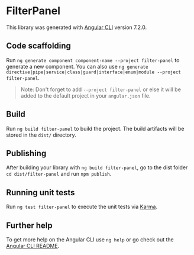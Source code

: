# FilterPanel

This library was generated with [Angular CLI](https://github.com/angular/angular-cli) version 7.2.0.

## Code scaffolding

Run `ng generate component component-name --project filter-panel` to generate a new component. You can also use `ng generate directive|pipe|service|class|guard|interface|enum|module --project filter-panel`.
> Note: Don't forget to add `--project filter-panel` or else it will be added to the default project in your `angular.json` file. 

## Build

Run `ng build filter-panel` to build the project. The build artifacts will be stored in the `dist/` directory.

## Publishing

After building your library with `ng build filter-panel`, go to the dist folder `cd dist/filter-panel` and run `npm publish`.

## Running unit tests

Run `ng test filter-panel` to execute the unit tests via [Karma](https://karma-runner.github.io).

## Further help

To get more help on the Angular CLI use `ng help` or go check out the [Angular CLI README](https://github.com/angular/angular-cli/blob/master/README.md).

